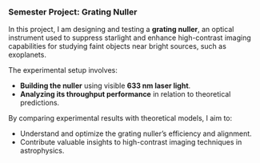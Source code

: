 ### Semester Project: Grating Nuller
In this project, I am designing and testing a **grating nuller**, an optical instrument used to suppress starlight and enhance high-contrast imaging 
capabilities for studying faint objects near bright sources, such as exoplanets. 

The experimental setup involves:
- **Building the nuller** using visible **633 nm laser light**.
- **Analyzing its throughput performance** in relation to theoretical predictions.

By comparing experimental results with theoretical models, I aim to:
- Understand and optimize the grating nuller’s efficiency and alignment.
- Contribute valuable insights to high-contrast imaging techniques in astrophysics.
